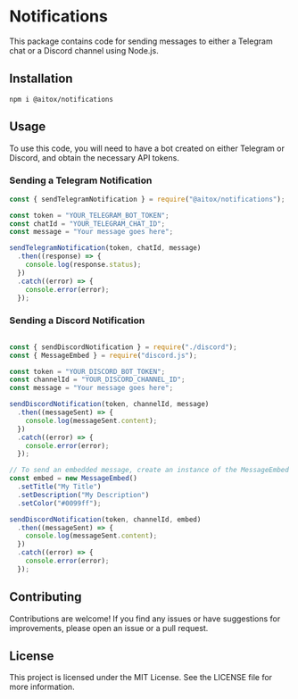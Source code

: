 # Notifications

This package contains code for sending messages to either a Telegram chat or a Discord channel using Node.js.

## Installation

`
npm i @aitox/notifications
`

## Usage

To use this code, you will need to have a bot created on either Telegram or Discord, and obtain the necessary API tokens.

### Sending a Telegram Notification

```Javascript
const { sendTelegramNotification } = require("@aitox/notifications");

const token = "YOUR_TELEGRAM_BOT_TOKEN";
const chatId = "YOUR_TELEGRAM_CHAT_ID";
const message = "Your message goes here";

sendTelegramNotification(token, chatId, message)
  .then((response) => {
    console.log(response.status);
  })
  .catch((error) => {
    console.error(error);
  });
```

### Sending a Discord Notification

```Javascript

const { sendDiscordNotification } = require("./discord");
const { MessageEmbed } = require("discord.js");

const token = "YOUR_DISCORD_BOT_TOKEN";
const channelId = "YOUR_DISCORD_CHANNEL_ID";
const message = "Your message goes here";

sendDiscordNotification(token, channelId, message)
  .then((messageSent) => {
    console.log(messageSent.content);
  })
  .catch((error) => {
    console.error(error);
  });

// To send an embedded message, create an instance of the MessageEmbed class and pass it as the message parameter:
const embed = new MessageEmbed()
  .setTitle("My Title")
  .setDescription("My Description")
  .setColor("#0099ff");

sendDiscordNotification(token, channelId, embed)
  .then((messageSent) => {
    console.log(messageSent.content);
  })
  .catch((error) => {
    console.error(error);
  });
```

## Contributing

Contributions are welcome! If you find any issues or have suggestions for improvements, please open an issue or a pull request.

## License

This project is licensed under the MIT License. See the LICENSE file for more information.